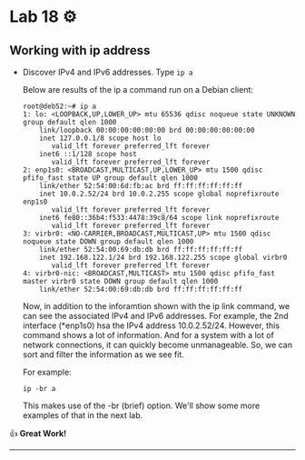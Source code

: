 # Lab 18 ⚙️

## Working with **ip address**

- Discover IPv4 and IPv6 addresses. Type `ip a`

	Below are results of the ip a command run on a Debian client:

	```
	root@deb52:~# ip a
	1: lo: <LOOPBACK,UP,LOWER_UP> mtu 65536 qdisc noqueue state UNKNOWN group default qlen 1000
	    link/loopback 00:00:00:00:00:00 brd 00:00:00:00:00:00
	    inet 127.0.0.1/8 scope host lo
	       valid_lft forever preferred_lft forever
	    inet6 ::1/128 scope host 
	       valid_lft forever preferred_lft forever
	2: enp1s0: <BROADCAST,MULTICAST,UP,LOWER_UP> mtu 1500 qdisc pfifo_fast state UP group default qlen 1000
	    link/ether 52:54:00:6d:fb:ac brd ff:ff:ff:ff:ff:ff
	    inet 10.0.2.52/24 brd 10.0.2.255 scope global noprefixroute enp1s0
	       valid_lft forever preferred_lft forever
	    inet6 fe80::36b4:f533:4478:39c8/64 scope link noprefixroute 
	       valid_lft forever preferred_lft forever
	3: virbr0: <NO-CARRIER,BROADCAST,MULTICAST,UP> mtu 1500 qdisc noqueue state DOWN group default qlen 1000
	    link/ether 52:54:00:69:db:db brd ff:ff:ff:ff:ff:ff
	    inet 192.168.122.1/24 brd 192.168.122.255 scope global virbr0
	       valid_lft forever preferred_lft forever
	4: virbr0-nic: <BROADCAST,MULTICAST> mtu 1500 qdisc pfifo_fast master virbr0 state DOWN group default qlen 1000
	    link/ether 52:54:00:69:db:db brd ff:ff:ff:ff:ff:ff
	```

	Now, in addition to the inforamtion shown with the ip link command, we can see the associated IPv4 and IPv6 addresses. For example, the 2nd interface (*enp1s0) hsa the IPv4 address 10.0.2.52/24. However, this command shows a lot of information. And for a system with a lot of network connections, it can quickly become unmanageable. So, we can sort and filter the information as we see fit. 
	
	For example:

	`ip -br a` 
	
	This makes use of the -br (brief) option. We'll show some more examples of that in the next lab.

 👍 **Great Work!**
 
 ---
